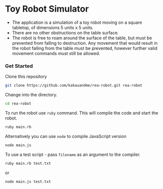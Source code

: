 # Toy Robot Simulator

- The application is a simulation of a toy robot moving on a square tabletop,
  of dimensions 5 units x 5 units.
- There are no other obstructions on the table surface.
- The robot is free to roam around the surface of the table, but must be
  prevented from falling to destruction. Any movement that would result in the
  robot falling from the table must be prevented, however further valid
  movement commands must still be allowed.

### Get Started

Clone this repository
```bash
git clone https://github.com/kakauandme/rea-robot.git rea-robot
```

Change into the directory.
```bash
cd rea-robot
```

To run the robot use `ruby` command. This will compile the code and start the robot. 
```bash
ruby main.rb
```

Alternatively you can use `node` to compile JavaScript version
```bash
node main.js
```

To use a test script - pass `filename` as an argument to the compiler.
```bash
ruby main.rb test.txt
```

or
```bash
node main.js test.txt
```